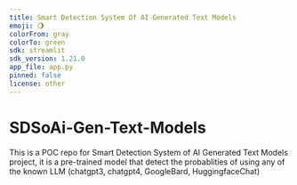 ```yaml
---
title: Smart Detection System Of AI Generated Text Models
emoji: 🌖
colorFrom: gray
colorTo: green
sdk: streamlit
sdk_version: 1.21.0
app_file: app.py
pinned: false
license: other
---
```


# SDSoAi-Gen-Text-Models
This is a POC repo for Smart Detection System of AI Generated Text Models project, it is a pre-trained model that detect the probablities of using any of the known LLM (chatgpt3, chatgpt4, GoogleBard, HuggingfaceChat)
